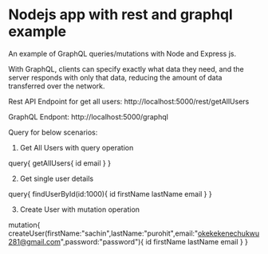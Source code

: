 # Nodejs app with rest and graphql example

An example of GraphQL queries/mutations with Node and Express js.

With GraphQL, clients can specify exactly what data they need, and the server responds with only that data, reducing the amount of data transferred over the network.

Rest API Endpoint for get all users: http://localhost:5000/rest/getAllUsers

GraphQL Endpont: http://localhost:5000/graphql

Query for below scenarios: 

1. Get All Users with query operation

query{
  getAllUsers{
    id
    email
  }
}

2. Get single user details

query{
  findUserById(id:1000){
    id
    firstName
    lastName
    email
  }
}

3. Create User with mutation operation

mutation{
  createUser(firstName:"sachin",lastName:"purohit",email:"okekekenechukwu281@gmail.com",password:"password"){
    id
    firstName
    lastName
    email
  }
}

